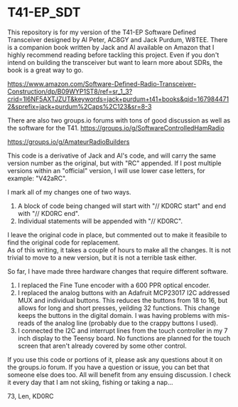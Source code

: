 # T41-EP_SDT
This repository is for my version of the T41-EP Software Defined Transceiver designed by Al Peter, AC8GY and Jack Purdum, W8TEE.
There is a companion book written by Jack and Al available on Amazon that I highly recommend reading before tackling this project.  Even if you don't intend
on building the transceiver but want to learn more about SDRs, the book is a great way to go.

https://www.amazon.com/Software-Defined-Radio-Transceiver-Construction/dp/B09WYP1ST8/ref=sr_1_3?crid=1I6NF5AXTJZUT&keywords=jack+purdum+t41+books&qid=1679844712&sprefix=jack+purdum%2Caps%2C123&sr=8-3

There are also two groups.io forums with tons of good discussion as well as the software for the T41.
https://groups.io/g/SoftwareControlledHamRadio

https://groups.io/g/AmateurRadioBuilders

This code is a derivative of Jack and Al's code, and will carry the same version number as the original, but with "RC" appended.
If I post multiple versions within an "official" version, I will use lower case letters, for example: "V42aRC".

I mark all of my changes one of two ways.
1. A block of code being changed will start with "// KD0RC start" and end with "// KD0RC end".
2. Individual statements will be appended with "// KD0RC".

I leave the original code in place, but commented out to make it feasibile to find the original code for replacement.  
As of this writing, it takes a couple of hours to make all the changes.  It is not trivial to move to a new version, but it is not a terrible task either.

So far, I have made three hardware changes that require different software.
1. I replaced the Fine Tune encoder with a 600 PPR optical encoder.
2. I replaced the analog buttons with an Adafruit MCP23017 I2C addressed MUX and individual buttons.  This reduces the buttons from 18 to 16, but allows for long and short presses, yeilding 32 functions.  This change keeps the buttons in the digital domain.  I was having problems with mis-reads of the analog line (probably due to the crappy buttons I used).
3. I connected the I2C and interrupt lines from the touch controller in my 7 inch display to the Teensy board.  No functions are planned for the touch screen that aren't already covered by some other control.

If you use this code or portions of it, please ask any questions about it on the groups.io forum.  If you have a question or issue, you can bet that someone else does too.  All will benefit from any ensuing discussion.  I check it every day that I am not skiing, fishing or taking a nap...

73,
Len, KD0RC
